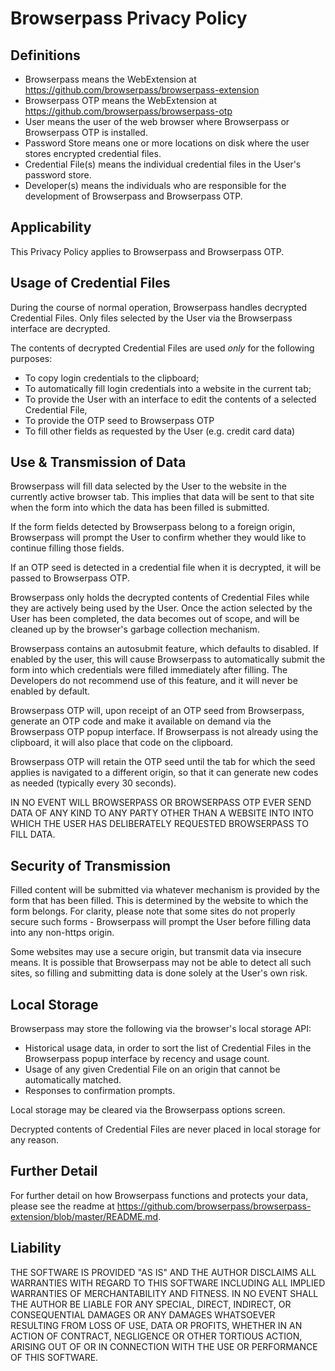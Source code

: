Browserpass Privacy Policy
==========================

## Definitions

 - Browserpass means the WebExtension at https://github.com/browserpass/browserpass-extension
 - Browserpass OTP means the WebExtension at https://github.com/browserpass/browserpass-otp
 - User means the user of the web browser where Browserpass or Browserpass OTP is installed.
 - Password Store means one or more locations on disk where the user stores encrypted credential files.
 - Credential File(s) means the individual credential files in the User's password store.
 - Developer(s) means the individuals who are responsible for the development of Browserpass and Browserpass OTP.

## Applicability

This Privacy Policy applies to Browserpass and Browserpass OTP.

## Usage of Credential Files

During the course of normal operation, Browserpass handles decrypted Credential Files.
Only files selected by the User via the Browserpass interface are decrypted.

The contents of decrypted Credential Files are used *only* for the following purposes:

 - To copy login credentials to the clipboard;
 - To automatically fill login credentials into a website in the current tab;
 - To provide the User with an interface to edit the contents of a selected Credential File,
 - To provide the OTP seed to Browserpass OTP
 - To fill other fields as requested by the User (e.g. credit card data)

## Use & Transmission of Data

Browserpass will fill data selected by the User to the website in the currently
active browser tab. This implies that data will be sent to that site when the
form into which the data has been filled is submitted.

If the form fields detected by Browserpass belong to a foreign origin, Browserpass
will prompt the User to confirm whether they would like to continue filling those
fields.

If an OTP seed is detected in a credential file when it is decrypted, it will be
passed to Browserpass OTP.

Browserpass only holds the decrypted contents of Credential Files while they are
actively being used by the User. Once the action selected by the User has been
completed, the data becomes out of scope, and will be cleaned up by the browser's
garbage collection mechanism.

Browserpass contains an autosubmit feature, which defaults to disabled. If enabled by
the user, this will cause Browserpass to automatically submit the form into which
credentials were filled immediately after filling. The Developers do not recommend
use of this feature, and it will never be enabled by default.

Browserpass OTP will, upon receipt of an OTP seed from Browserpass, generate an OTP
code and make it available on demand via the Browserpass OTP popup interface. If
Browserpass is not already using the clipboard, it will also place that code on the
clipboard.

Browserpass OTP will retain the OTP seed until the tab for which the seed applies is
navigated to a different origin, so that it can generate new codes as needed (typically
every 30 seconds).

IN NO EVENT WILL BROWSERPASS OR BROWSERPASS OTP EVER SEND DATA OF ANY KIND TO ANY PARTY
OTHER THAN A WEBSITE INTO INTO WHICH THE USER HAS DELIBERATELY REQUESTED BROWSERPASS
TO FILL DATA.

## Security of Transmission

Filled content will be submitted via whatever mechanism is provided by the form that
has been filled. This is determined by the website to which the form belongs. For clarity,
please note that some sites do not properly secure such forms - Browserpass will prompt
the User before filling data into any non-https origin.

Some websites may use a secure origin, but transmit data via insecure means. It is possible
that Browserpass may not be able to detect all such sites, so filling and submitting
data is done solely at the User's own risk.

## Local Storage

Browserpass may store the following via the browser's local storage API:

 - Historical usage data, in order to sort the list of Credential Files in the Browserpass
   popup interface by recency and usage count.
 - Usage of any given Credential File on an origin that cannot be automatically matched.
 - Responses to confirmation prompts.

Local storage may be cleared via the Browserpass options screen.

Decrypted contents of Credential Files are never placed in local storage for any reason.

## Further Detail

For further detail on how Browserpass functions and protects your data, please see the
readme at https://github.com/browserpass/browserpass-extension/blob/master/README.md.

## Liability

THE SOFTWARE IS PROVIDED "AS IS" AND THE AUTHOR DISCLAIMS ALL WARRANTIES
WITH REGARD TO THIS SOFTWARE INCLUDING ALL IMPLIED WARRANTIES OF
MERCHANTABILITY AND FITNESS. IN NO EVENT SHALL THE AUTHOR BE LIABLE FOR
ANY SPECIAL, DIRECT, INDIRECT, OR CONSEQUENTIAL DAMAGES OR ANY DAMAGES
WHATSOEVER RESULTING FROM LOSS OF USE, DATA OR PROFITS, WHETHER IN AN
ACTION OF CONTRACT, NEGLIGENCE OR OTHER TORTIOUS ACTION, ARISING OUT OF
OR IN CONNECTION WITH THE USE OR PERFORMANCE OF THIS SOFTWARE.
